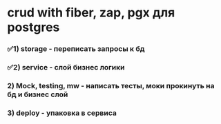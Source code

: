 # crud with fiber, zap, pgx для postgres


### ✅1) storage - переписать запросы к бд
### ✅2) service - слой бизнес логики
### 2) Mock, testing, mw - написать тесты, моки прокинуть на бд и бизнес слой
### 3) deploy - упаковка в сервиса
